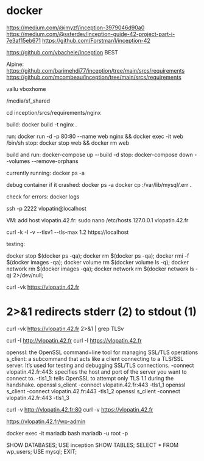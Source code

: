 # docker

https://medium.com/@imyzf/inception-3979046d90a0
https://medium.com/@ssterdev/inception-guide-42-project-part-i-7e3af15eb671
https://github.com/Forstman1/inception-42

https://github.com/vbachele/Inception BEST

Alpine:
https://github.com/barimehdi77/inception/tree/main/srcs/requirements
https://github.com/mcombeau/inception/tree/main/srcs/requirements

vallu
vboxhome

/media/sf_shared

cd inception/srcs/requirements/nginx

build:
docker build -t nginx .

run:
docker run -d -p 80:80 --name web nginx && docker exec -it web /bin/sh
stop:
docker stop web && docker rm web

build and run:
docker-compose up --build -d
stop:
docker-compose down --volumes --remove-orphans

currently running:
docker ps -a

debug container if it crashed:
docker ps -a
docker cp <container id>:/var/lib/mysql/<container id>.err .

check for errors:
docker logs <container name>

ssh -p 2222 vlopatin@localhost

VM:
add host vlopatin.42.fr:
sudo nano /etc/hosts
127.0.0.1 vlopatin.42.fr

curl -k -I -v --tlsv1 --tls-max 1.2 https://localhost


testing:

docker stop $(docker ps -qa);
docker rm $(docker ps -qa);
docker rmi -f $(docker images -qa);
docker volume rm $(docker volume ls -q);
docker network rm $(docker images -qa);
docker network rm $(docker network ls -q) 2>/dev/null;

curl -vk https://vlopatin.42.fr

# 2>&1 redirects stderr (2) to stdout (1)
curl -vk https://vlopatin.42.fr 2>&1 | grep TLSv

curl -I http://vlopatin.42.fr
curl -I https://vlopatin.42.fr

openssl: the OpenSSL command=line tool for managing SSL/TLS operations
s_client: a subcommand that acts like a client connecting to a TLS/SSL server. It’s used for testing and debugging SSL/TLS connections.
-connect vlopatin.42.fr:443: specifies the host and port of the server you want to connect to.
-tls1_1: tells OpenSSL to attempt only TLS 1.1 during the handshake.
openssl s_client -connect vlopatin.42.fr:443 -tls1_1
openssl s_client -connect vlopatin.42.fr:443 -tls1_2
openssl s_client -connect vlopatin.42.fr:443 -tls1_3

curl -v http://vlopatin.42.fr:80
curl -v https://vlopatin.42.fr

https://vlopatin.42.fr/wp-admin

docker exec -it mariadb bash
mariadb -u root -p

SHOW DATABASES;
USE inception
SHOW TABLES;
SELECT * FROM wp_users;
USE mysql;
EXIT;

